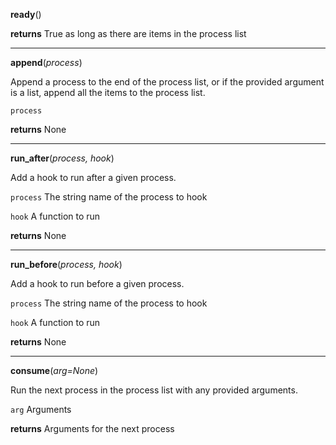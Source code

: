 **ready**()



**returns**  True as long as there are items in the process list

***
**append**(*process*)


Append a process to the end of the process list, or if the provided argument is a list, append all the items to
the process list.


`process` 


**returns**  None

***
**run_after**(*process, hook*)


Add a hook to run after a given process.


`process`  The string name of the process to hook


`hook`  A function to run


**returns**  None

***
**run_before**(*process, hook*)


Add a hook to run before a given process.


`process`  The string name of the process to hook


`hook`  A function to run


**returns**  None

***
**consume**(*arg=None*)


Run the next process in the process list with any provided arguments.


`arg`  Arguments


**returns**  Arguments for the next process

